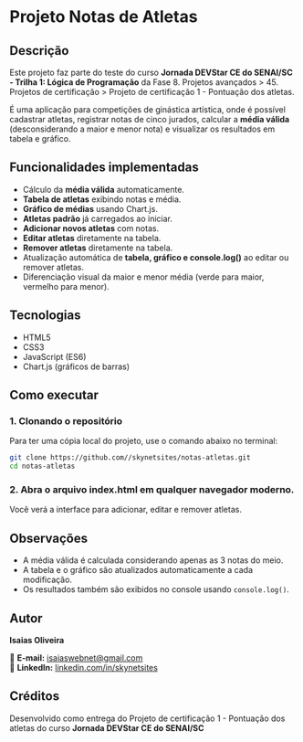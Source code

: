 # Projeto Notas de Atletas

## Descrição
Este projeto faz parte do teste do curso **Jornada DEVStar CE do SENAI/SC - Trilha 1: Lógica de Programação** da Fase 8. Projetos avançados > 45. Projetos de certificação > Projeto de certificação 1 - Pontuação dos atletas.

É uma aplicação para competições de ginástica artística, onde é possível cadastrar atletas, registrar notas de cinco jurados, calcular a **média válida** (desconsiderando a maior e menor nota) e visualizar os resultados em tabela e gráfico.

## Funcionalidades implementadas
- Cálculo da **média válida** automaticamente.
- **Tabela de atletas** exibindo notas e média.
- **Gráfico de médias** usando Chart.js.
- **Atletas padrão** já carregados ao iniciar.
- **Adicionar novos atletas** com notas.
- **Editar atletas** diretamente na tabela.
- **Remover atletas** diretamente na tabela.
- Atualização automática de **tabela, gráfico e console.log()** ao editar ou remover atletas.
- Diferenciação visual da maior e menor média (verde para maior, vermelho para menor).

## Tecnologias
- HTML5
- CSS3
- JavaScript (ES6)
- Chart.js (gráficos de barras)

## Como executar

### 1. Clonando o repositório
Para ter uma cópia local do projeto, use o comando abaixo no terminal:

```bash
git clone https://github.com//skynetsites/notas-atletas.git
cd notas-atletas
```

### 2. Abra o arquivo index.html em qualquer navegador moderno.
Você verá a interface para adicionar, editar e remover atletas.

## Observações
- A média válida é calculada considerando apenas as 3 notas do meio.
- A tabela e o gráfico são atualizados automaticamente a cada modificação.
- Os resultados também são exibidos no console usando `console.log()`.

## Autor
**Isaias Oliveira**

📧 **E-mail:** [isaiaswebnet@gmail.com](mailto:isaiaswebnet@gmail.com)  
💼 **LinkedIn:** [linkedin.com/in/skynetsites](https://www.linkedin.com/in/skynetsites/)

## Créditos
Desenvolvido como entrega do Projeto de certificação 1 - Pontuação dos atletas do curso **Jornada DEVStar CE do SENAI/SC**
